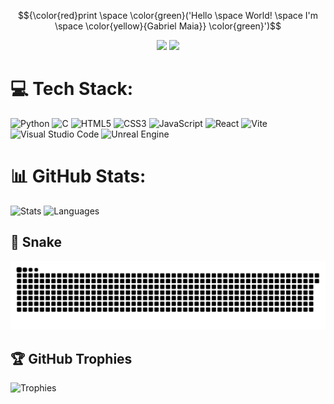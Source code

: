 $${\color{red}print \space \color{green}('Hello \space World! \space I'm \space \color{yellow}{Gabriel Maia}} \color{green}')$$

<div align="center">
  <a href="https://www.linkedin.com/in/gabriel-maia-ba48a228a?utm_source=share&utm_campaign=share_via&utm_content=profile&utm_medium=android_app" target="_blank"><img src="https://img.shields.io/badge/LinkedIn-0077B5?style=for-the-badge&logo=linkedin&logoColor=white" target="_blank"/></a>
  <a href="https://www.instagram.com/gamaia_?igsh=MWtzd3Z1cmtuMmhuOQ==" target="_blank"><img src="https://img.shields.io/badge/Instagram-E4405F?style=for-the-badge&logo=instagram&logoColor=white" target="_blank" /></a>
</div>

# 💻 Tech Stack:
![Python](https://img.shields.io/badge/python-3670A0?style=for-the-badge&logo=python&logoColor=ffdd54)
![C](https://img.shields.io/badge/c-%2300599C.svg?style=for-the-badge&logo=c&logoColor=white)
![HTML5](https://img.shields.io/badge/html5-%23E34F26.svg?style=for-the-badge&logo=html5&logoColor=white)
![CSS3](https://img.shields.io/badge/css3-%231572B6.svg?style=for-the-badge&logo=css3&logoColor=white)
![JavaScript](https://img.shields.io/badge/javascript-%23323330.svg?style=for-the-badge&logo=javascript&logoColor=%23F7DF1E)
![React](https://img.shields.io/badge/react-%2320232a.svg?style=for-the-badge&logo=react&logoColor=%2361DAFB)
![Vite](https://img.shields.io/badge/vite-%23646CFF.svg?style=for-the-badge&logo=vite&logoColor=white)
![Visual Studio Code](https://img.shields.io/badge/Visual%20Studio%20Code-0078d7.svg?style=for-the-badge&logo=visual-studio-code&logoColor=white)
![Unreal Engine](https://img.shields.io/badge/unrealengine-%23313131.svg?style=for-the-badge&logo=unrealengine&logoColor=white)

# 📊 GitHub Stats:
![Stats](https://github-readme-stats.vercel.app/api?username=gabrielmaiaaa&theme=transparent&hide_border=false&include_all_commits=false&count_private=false)
![Languages](https://github-readme-stats.vercel.app/api/top-langs/?username=gabrielmaiaaa&theme=transparent&hide_border=false&include_all_commits=false&count_private=false&layout=compact)

## 🐍 Snake
![Snake animation](https://raw.githubusercontent.com/gabrielmaiaaa/gabrielmaiaaa/output/github-contribution-grid-snake-dark.svg)

## 🏆 GitHub Trophies
![Trophies](https://github-profile-trophy.vercel.app/?username=gabrielmaiaaa&theme=radical&no-frame=false&no-bg=true&margin-w=4)
